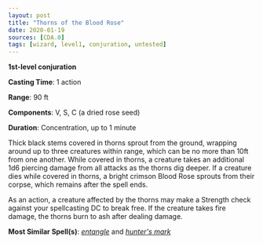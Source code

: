 ```yaml
---
layout: post
title: "Thorns of the Blood Rose"
date: 2020-01-19
sources: [CDA.0]
tags: [wizard, level1, conjuration, untested]
---
```


**1st-level conjuration**

**Casting Time**: 1 action

**Range**: 90 ft

**Components**: V, S, C (a dried rose seed)

**Duration**: Concentration, up to 1 minute

Thick black stems covered in thorns sprout from the ground, wrapping around up to three creatures within range, which can be no more than 10ft from one another. While covered in thorns, a creature takes an additional 1d6 piercing damage from all attacks as the thorns dig deeper. If a creature dies while covered in thorns, a bright crimson Blood Rose sprouts from their corpse, which remains after the spell ends.

As an action, a creature affected by the thorns may make a Strength check against your spellcasting DC to break free. If the creature takes fire damage, the thorns burn to ash after dealing damage.

**Most Similar Spell(s)**: [*entangle*](https://thebombzen.com/grimoire/spells/entangle) and [*hunter's mark*](https://thebombzen.com/grimoire/spells/hunters-mark)